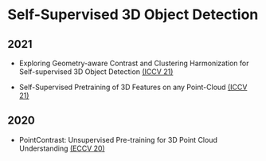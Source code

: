 # Self-Supervised 3D Object Detection

## 2021

- Exploring Geometry-aware Contrast and Clustering Harmonization for Self-supervised 3D Object Detection [(ICCV 21)](https://openaccess.thecvf.com/content/ICCV2021/papers/Liang_Exploring_Geometry-Aware_Contrast_and_Clustering_Harmonization_for_Self-Supervised_3D_Object_ICCV_2021_paper.pdf)

- Self-Supervised Pretraining of 3D Features on any Point-Cloud [(ICCV 21)](https://openaccess.thecvf.com/content/ICCV2021/papers/Zhang_Self-Supervised_Pretraining_of_3D_Features_on_Any_Point-Cloud_ICCV_2021_paper.pdf)

## 2020

- PointContrast: Unsupervised Pre-training for 3D Point Cloud Understanding [(ECCV 20)](https://arxiv.org/pdf/2007.10985.pdf)